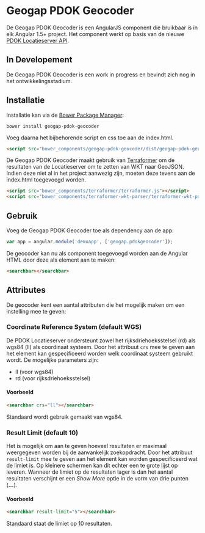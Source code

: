 # Geogap PDOK Geocoder

De Geogap PDOK Geocoder is een AngularJS component die bruikbaar is in elk Angular 1.5+ project. Het component werkt op basis van de nieuwe [PDOK Locatieserver API](https://www.google.com). 

## In Developement
De Geogap PDOK Geocoder is een work in progress en bevindt zich nog in het ontwikkelingsstadium. 

## Installatie
Installatie kan via de [Bower Package Manager](https://bower.io/): 

`bower install geogap-pdok-geocoder`

Voeg daarna het bijbehorende script en css toe aan de index.html.

```html
<script src="bower_components/geogap-pdok-geocoder/dist/geogap-pdok-geocoder.js></script>
```

De Geogap PDOK Geocoder maakt gebruik van [Terraformer](http://terraformer.io/) om de resultaten van de Locatieserver om te zetten van WKT naar GeoJSON. Indien deze niet al in het project aanwezig zijn, moeten deze tevens aan de index.html toegevoegd worden.

```html
<script src="bower_components/terraformer/terraformer.js"></script>
<script src="bower_components/terraformer-wkt-parser/terraformer-wkt-parser.js"></script>
```

## Gebruik
Voeg de Geogap PDOK Geocoder toe als dependency aan de app: 

```javascript
var app = angular.module('demoapp', ['geogap.pdokgeocoder']);
```

De geocoder kan nu als component toegevoegd worden aan de Angular HTML door deze als element aan te maken:

```html
<searchbar></searchbar>
```

## Attributes
De geocoder kent een aantal attributen die het mogelijk maken om een instelling mee te geven:

### Coordinate Reference System (default WGS)
De PDOK Locatieserver ondersteunt zowel het rijksdriehoeksstelsel (rd) als wgs84 (ll) als coordinaat systeem. Door het attribuut `crs` mee te geven aan het element kan gespecificeerd worden welk coordinaat systeem gebruikt wordt. De mogelijke parameters zijn:

* ll (voor wgs84)
* rd (voor rijksdriehoeksstelsel)

#### Voorbeeld
```html
<searchbar crs="ll"></searchbar>
```

Standaard wordt gebruik gemaakt van wgs84. 

### Result Limit (default 10)
Het is mogelijk om aan te geven hoeveel resultaten er maximaal weergegeven worden bij de aanvankelijk zoekopdracht. Door het attribuut `result-limit` mee te geven aan het element kan worden gespecificeerd wat de limiet is. Op kleinere schermen kan dit echter een te grote lijst op leveren. Wanneer de limiet op de resultaten lager is dan het aantal resultaten verschijnt er een *Show More* optie in de vorm van drie punten (**...**).

#### Voorbeeld
```html
<searchbar result-limit="5"></searchbar>
```

 Standaard staat de limiet op 10 resultaten.
